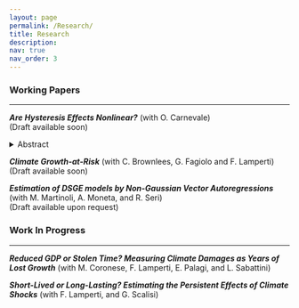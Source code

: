 ```yaml
---
layout: page
permalink: /Research/
title: Research
description: 
nav: true
nav_order: 3
---
```


### **Working Papers**
---

***Are Hysteresis Effects Nonlinear?*** (with O. Carnevale)  
(Draft available soon)

<details>
<summary>Abstract</summary>
<p>
We propose a novel approach to estimate the Euro Area output gap using dynamic factor models and large-scale datasets. This method provides more robust real-time estimates and captures cyclical fluctuations more accurately than traditional filters.
</p>
</details>

***Climate Growth-at-Risk*** (with C. Brownlees, G. Fagiolo and F. Lamperti)  
(Draft available soon)

***Estimation of DSGE models by Non-Gaussian Vector Autoregressions*** (with M. Martinoli, A.
Moneta, and R. Seri)  
(Draft available upon request)


### **Work In Progress**
---

***Reduced GDP or Stolen Time? Measuring Climate Damages as Years of Lost Growth*** (with M.
Coronese, F. Lamperti, E. Palagi, and L. Sabattini)

***Short-Lived or Long-Lasting? Estimating the Persistent Effects of Climate Shocks*** (with F.
Lamperti, and G. Scalisi)


